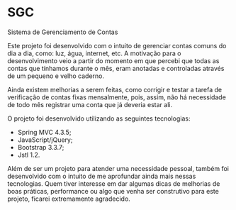 # SGC
Sistema de Gerenciamento de Contas

Este projeto foi desenvolvido com o intuito de gerenciar contas comuns do dia a dia, como: luz, água, internet, etc.
A motivação para o desenvolvimento veio a partir do momento em que percebi que todas as contas que tínhamos durante o mês, eram anotadas e controladas através de um pequeno e velho caderno.

Ainda existem melhorias a serem feitas, como corrigir e testar a tarefa de verificação de contas fixas mensalmente, pois, assim, não há necessidade de todo mês registrar uma conta que já deveria estar ali.

O projeto foi desenvolvido utilizando as seguintes tecnologias:
- Spring MVC 4.3.5;
- JavaScript/jQuery;
- Bootstrap 3.3.7;
- Jstl 1.2.

Além de ser um projeto para atender uma necessidade pessoal, também foi desenvolvido com o intuito de me aprofundar ainda mais nessas tecnologias. Quem tiver interesse em dar algumas dicas de melhorias de boas práticas, performance ou algo que venha ser construtivo para este projeto, ficarei extremamente agradecido.
